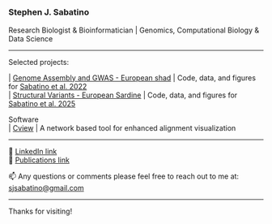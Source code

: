 #  

### Stephen J. Sabatino  
Research Biologist & Bioinformatician | Genomics, Computational Biology & Data Science

---

Selected projects:

| [Genome Assembly and GWAS - European shad](https://github.com/sj-sabatino/gwas_atpase_2022) | Code, data, and figures for [Sabatino et al. 2022](https://onlinelibrary.wiley.com/doi/full/10.1002/ece3.8908)  
| [Structural Variants - European Sardine](https://github.com/sj-sabatino/sardine_inversions_2025) | Code, data, and figures for [Sabatino et al. 2025](https://www.biorxiv.org/content/10.1101/2025.01.15.633256v1)


Software  
| [Cview](https://sourceforge.net/p/cview/wiki/Home/) | A network based tool for enhanced alignment visualization

---

🔗 [LinkedIn link](https://www.linkedin.com/in/stephen-sabatino-57623990/)  
🔗 [Publications link](https://scholar.google.com/citations?user=gaLw3esAAAAJ&hl=en)  
  
📫 Any questions or comments please feel free to reach out to me at: sjsabatino@gmail.com  

---  

Thanks for visiting!




<!--
**sj-sabatino/sj-sabatino** is a ✨ _special_ ✨ repository because its `README.md` (this file) appears on your GitHub profile.

Here are some ideas to get you started:

- 🔭 I’m currently working on ...
- 🌱 I’m currently learning ...
- 👯 I’m looking to collaborate on ...
- 🤔 I’m looking for help with ...
- 💬 Ask me about ...
- 📫 How to reach me: ...
- 😄 Pronouns: ...
- ⚡ Fun fact: ...
-->
